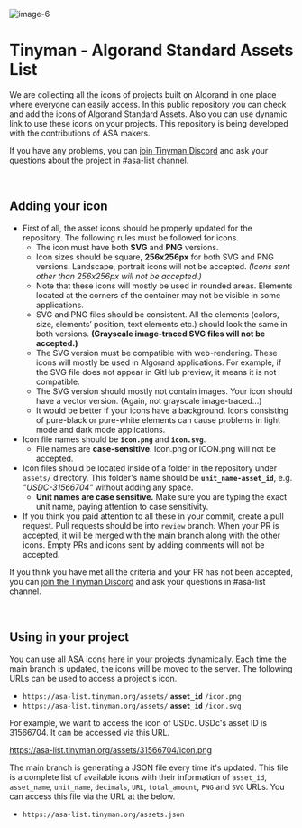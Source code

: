 ![image-6](https://user-images.githubusercontent.com/106821140/189665032-8b9fc2dd-ea28-494f-bd5a-ec51d0f76f24.png)

# Tinyman - Algorand Standard Assets List

We are collecting all the icons of projects built on Algorand in one place where everyone can easily access. In this public repository you can check and add the icons of Algorand Standard Assets. Also you can use dynamic link to use these icons on your projects. This repository is being developed with the contributions of ASA makers.

If you have any problems, you can [join Tinyman Discord](https://discord.com/invite/wvHnAdmEv6) and ask your questions about the project in #asa-list channel.

&nbsp;

## Adding your icon

-   First of all, the asset icons should be properly updated for the repository. The following rules must be followed for icons.
    -   The icon must have both **SVG** and **PNG** versions.
    -   Icon sizes should be square, **256x256px** for both SVG and PNG versions. Landscape, portrait icons will not be accepted. *(Icons sent other than 256x256px will not be accepted.)*
    -   Note that these icons will mostly be used in rounded areas. Elements located at the corners of the container may not be visible in some applications.
    -   SVG and PNG files should be consistent. All the elements (colors, size, elements’ position, text elements etc.) should look the same in both versions. **(Grayscale image-traced SVG files will not be accepted.)**
    -   The SVG version must be compatible with web-rendering. These icons will mostly be used in Algorand applications. For example, if the SVG file does not appear in GitHub preview, it means it is not compatible.
    -   The SVG version should mostly not contain images. Your icon should have a vector version. (Again, not grayscale image-traced...)
    -   It would be better if your icons have a background. Icons consisting of pure-black or pure-white elements can cause problems in light mode and dark mode applications.
-   Icon file names should be **`icon.png`** and **`icon.svg`**.
    -   File names are **case-sensitive**. Icon.png or ICON.png will not be accepted.
-   Icon files should be located inside of a folder in the repository under `assets/` directory. This folder's name should be **`unit_name-asset_id`**, e.g. *"USDC-31566704"* without adding any space.
    -   **Unit names are case sensitive.** Make sure you are typing the exact unit name, paying attention to case sensitivity.
-   If you think you paid attention to all these in your commit, create a pull request. Pull requests should be into `review` branch. When your PR is accepted, it will be merged with the main branch along with the other icons. Empty PRs and icons sent by adding comments will not be accepted.

If you think you have met all the criteria and your PR has not been accepted, you can [join the Tinyman Discord](https://discord.gg/wvHnAdmEv6) and ask your questions in #asa-list channel.

&nbsp;

## Using in your project

You can use all ASA icons here in your projects dynamically. Each time the main branch is updated, the icons will be moved to the server. The following URLs can be used to access a project's icon.

 - `https://asa-list.tinyman.org/assets/` **`asset_id`** `/icon.png`
 - `https://asa-list.tinyman.org/assets/` **`asset_id`** `/icon.svg`

For example, we want to access the icon of USDc.  USDc's asset ID is 31566704. It can be accessed via this URL.

https://asa-list.tinyman.org/assets/31566704/icon.png

The main branch is generating a JSON file every time it's updated. This file is a complete list of available icons with their information of `asset_id`, `asset_name`, `unit_name`, `decimals`, `URL`, `total_amount`,  `PNG` and `SVG` URLs. You can access this file via the URL at the below.

 - `https://asa-list.tinyman.org/assets.json`
